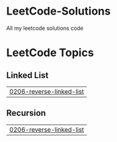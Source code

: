 # LeetCode-Solutions
All my leetcode solutions code

<!---LeetCode Topics Start-->
# LeetCode Topics
## Linked List
|  |
| ------- |
| [0206-reverse-linked-list](https://github.com/FuaadBashi/LeetCode-Solutions/tree/master/0206-reverse-linked-list) |
## Recursion
|  |
| ------- |
| [0206-reverse-linked-list](https://github.com/FuaadBashi/LeetCode-Solutions/tree/master/0206-reverse-linked-list) |
<!---LeetCode Topics End-->